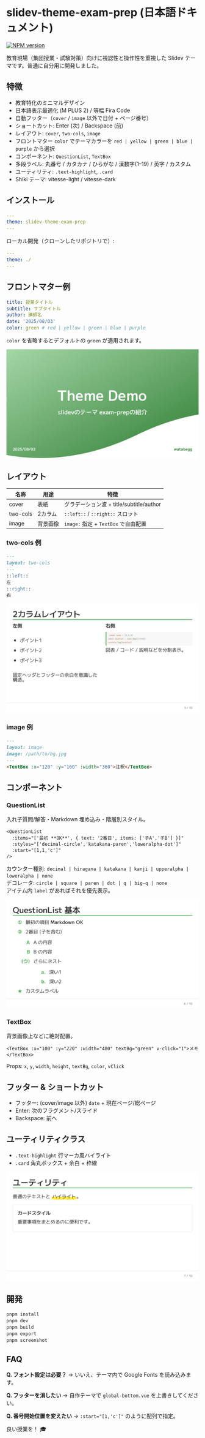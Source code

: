 # slidev-theme-exam-prep (日本語ドキュメント)

[![NPM version](https://img.shields.io/npm/v/slidev-theme-exam-prep?color=3AB9D4&label=)](https://www.npmjs.com/package/slidev-theme-exam-prep)

教育現場（集団授業・試験対策）向けに視認性と操作性を重視した Slidev テーマです。普通に自分用に開発しました。

## 特徴
- 教育特化のミニマルデザイン
- 日本語表示最適化 (M PLUS 2) / 等幅 Fira Code
- 自動フッター（`cover` / `image` 以外で日付 + ページ番号）
- ショートカット: Enter (次) / Backspace (前)
- レイアウト: `cover`, `two-cols`, `image`
- フロントマター `color` でテーマカラーを `red | yellow | green | blue | purple` から選択
- コンポーネント: `QuestionList`, `TextBox`
- 多段ラベル: 丸番号 / カタカナ / ひらがな / 漢数字(1–19) / 英字 / カスタム
- ユーティリティ: `.text-highlight`, `.card`
- Shiki テーマ: vitesse-light / vitesse-dark

## インストール
```yaml
---
theme: slidev-theme-exam-prep
---
```
ローカル開発（クローンしたリポジトリで）:
```yaml
---
theme: ./
---
```

## フロントマター例
```yaml
title: 授業タイトル
subtitle: サブタイトル
author: 講師名
date: '2025/08/03'
color: green # red | yellow | green | blue | purple
```

`color` を省略するとデフォルトの `green` が適用されます。

![フロントマター例](https://raw.githubusercontent.com/watabegg/slidev-exam-prep/refs/heads/main/example/1.png)

## レイアウト
| 名称 | 用途 | 特徴 |
|------|------|------|
| cover | 表紙 | グラデーション波 + title/subtitle/author |
| two-cols | 2カラム | `::left::` / `::right::` スロット |
| image | 背景画像 | `image:` 指定 + `TextBox` で自由配置 |

### two-cols 例
```markdown
---
layout: two-cols
---
::left::
左
::right::
右
```

![two-cols 例](https://raw.githubusercontent.com/watabegg/slidev-exam-prep/refs/heads/main/example/3.png)

### image 例
```markdown
---
layout: image
image: /path/to/bg.jpg
---
<TextBox :x="120" :y="160" :width="360">注釈</TextBox>
```

## コンポーネント
### QuestionList
入れ子質問/解答・Markdown 埋め込み・階層別スタイル。
```vue
<QuestionList
  :items="['最初 **OK**', { text: '2番目', items: ['子A','子B'] }]"
  :styles="['decimal-circle','katakana-paren','loweralpha-dot']"
  :start="[1,1,'c']"
/>
```
カウンター種別: `decimal | hiragana | katakana | kanji | upperalpha | loweralpha | none`  
デコレータ: `circle | square | paren | dot | q | big-q | none`  
アイテム内 `label` があればそれを優先表示。

![QuestionList 例](https://raw.githubusercontent.com/watabegg/slidev-exam-prep/refs/heads/main/example/4.png)

### TextBox
背景画像上などに絶対配置。
```vue
<TextBox :x="100" :y="220" :width="400" textBg="green" v-click="1">メモ</TextBox>
```
Props: `x`, `y`, `width`, `height`, `textBg`, `color`, `vClick`

## フッター & ショートカット
- フッター: (cover/image 以外) `date` + 現在ページ/総ページ
- Enter: 次のフラグメント/スライド
- Backspace: 前へ

## ユーティリティクラス
- `.text-highlight` 行マーカ風ハイライト
- `.card` 角丸ボックス + 余白 + 枠線

![ユーティリティ例](https://raw.githubusercontent.com/watabegg/slidev-exam-prep/refs/heads/main/example/7.png)

## 開発
```bash
pnpm install
pnpm dev
pnpm build
pnpm export
pnpm screenshot
```

## FAQ
**Q. フォント設定は必要？** → いいえ、テーマ内で Google Fonts を読み込みます。

**Q. フッターを消したい** → 自作テーマで `global-bottom.vue` を上書きしてください。

**Q. 番号開始位置を変えたい** → `:start="[1,'c']"` のように配列で指定。

良い授業を！ 🎓
